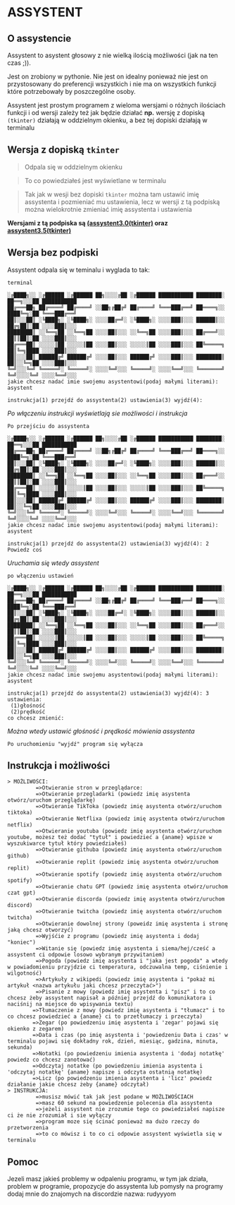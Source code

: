 # ASSYSTENT
      
## O assystencie

Assystent to asystent głosowy z nie wielką ilością możliwości (jak na ten czas ;)).

Jest on zrobiony w pythonie. Nie jest on idealny ponieważ nie jest on przystosowany do preferencji wszystkich i nie ma on wszystkich funkcji które potrzebowały by poszczególne osoby.

Assystent jest prostym programem z wieloma wersjami o różnych ilościach funkcji i od wersji zależy też jak będzie działać **np.** wersję z dopiską `(tkinter)` działają w oddzielnym okienku, a bez tej dopiski działają w terminalu

## Wersja z dopiską `tkinter`
>Odpala się w oddzielnym okienku

>To co powiedziałeś jest wyświetlane w terminalu

>Tak jak w wesji bez dopiski `tkinter` można tam ustawić imię assystenta i pozmieniać mu ustawienia, lecz w wersji z tą podpiską można wielokrotnie zmieniać imię assystenta i ustawienia

**Wersjami z tą podpiska są [(assystent3.0(tkinter)](https://github.com/kacwos/asystent/blob/b63b62bef51f366d549fcc5877a779ad4fc0b809/assystent(tkinter)/assystent3.5(tkinter).py) oraz [assystent3.5(tkinter)](https://github.com/kacwos/asystent/blob/b63b62bef51f366d549fcc5877a779ad4fc0b809/assystent3.0(tkinter).py)**

## Wersja bez podpiski

Assystent odpala się w teminalu i wyglada to tak:

`terminal`

```
░╔████╗░░ ░╔██████ ░╔██████ ██╗░░░░╔██ ░╔██████ ███████████ ████████░ ██══╗░░░██ ███████████
██╔═══██╗ ██╔════╝ ██╔════╝ ░░██╗╔██╔╝ ██╔════╝ ╚═══███╔══╝ ██════╗░░ ████╚═╗░██ ╚═══███╔══╝
██║░░░██║ ░╚████╗░ ░╚████╗░ ░░░░██╔═╝░ ░╚████╗░ ░░░░███║░░░ ██████║░░ ██╔╗██║░██ ░░░░███║░░░
████████║ ░░╚══╗██ ░░╚══╗██ ░░░░██║░░░ ░░╚══╗██ ░░░░███║░░░ ██╔═══╝░░ ██║║██║░██ ░░░░███║░░░
██╔═══██║ ░░░░░║██ ░░░░░║██ ░░░░██║░░░ ░░░░░║██ ░░░░███║░░░ ██╚═════╗ ██║╚═╗████ ░░░░███║░░░
██║░░░██║ ██████╔╝ ██████╔╝ ░░░░██║░░░ ██████╔╝ ░░░░███║░░░ ████████║ ██║░░╚═╗██ ░░░░███║░░░
╚═╝░░░╚═╝ ╚═════╝░ ╚═════╝░ ░░░░╚═╝░░░ ╚═════╝░ ░░░░╚══╝░░░ ╚═══════╝ ╚═╝░░░░╚═╝ ░░░░╚══╝░░░
jakie chcesz nadać imie swojemu asystentowi(podaj małymi literami): asystent

instrukcja(1) przejdź do assystenta(2) ustawienia(3) wyjdź(4):
```

*Po włączeniu instrukcji wyświetlają sie możliwości i instrukcja*

`Po przejściu do assystenta`

```
░╔████╗░░ ░╔██████ ░╔██████ ██╗░░░░╔██ ░╔██████ ███████████ ████████░ ██══╗░░░██ ███████████
██╔═══██╗ ██╔════╝ ██╔════╝ ░░██╗╔██╔╝ ██╔════╝ ╚═══███╔══╝ ██════╗░░ ████╚═╗░██ ╚═══███╔══╝
██║░░░██║ ░╚████╗░ ░╚████╗░ ░░░░██╔═╝░ ░╚████╗░ ░░░░███║░░░ ██████║░░ ██╔╗██║░██ ░░░░███║░░░
████████║ ░░╚══╗██ ░░╚══╗██ ░░░░██║░░░ ░░╚══╗██ ░░░░███║░░░ ██╔═══╝░░ ██║║██║░██ ░░░░███║░░░
██╔═══██║ ░░░░░║██ ░░░░░║██ ░░░░██║░░░ ░░░░░║██ ░░░░███║░░░ ██╚═════╗ ██║╚═╗████ ░░░░███║░░░
██║░░░██║ ██████╔╝ ██████╔╝ ░░░░██║░░░ ██████╔╝ ░░░░███║░░░ ████████║ ██║░░╚═╗██ ░░░░███║░░░
╚═╝░░░╚═╝ ╚═════╝░ ╚═════╝░ ░░░░╚═╝░░░ ╚═════╝░ ░░░░╚══╝░░░ ╚═══════╝ ╚═╝░░░░╚═╝ ░░░░╚══╝░░░
jakie chcesz nadać imie swojemu asystentowi(podaj małymi literami): asystent

instrukcja(1) przejdź do assystenta(2) ustawienia(3) wyjdź(4): 2
Powiedz coś
```

*Uruchamia się wtedy assystent*

`po włączeniu ustawień`

```
░╔████╗░░ ░╔██████ ░╔██████ ██╗░░░░╔██ ░╔██████ ███████████ ████████░ ██══╗░░░██ ███████████
██╔═══██╗ ██╔════╝ ██╔════╝ ░░██╗╔██╔╝ ██╔════╝ ╚═══███╔══╝ ██════╗░░ ████╚═╗░██ ╚═══███╔══╝
██║░░░██║ ░╚████╗░ ░╚████╗░ ░░░░██╔═╝░ ░╚████╗░ ░░░░███║░░░ ██████║░░ ██╔╗██║░██ ░░░░███║░░░
████████║ ░░╚══╗██ ░░╚══╗██ ░░░░██║░░░ ░░╚══╗██ ░░░░███║░░░ ██╔═══╝░░ ██║║██║░██ ░░░░███║░░░
██╔═══██║ ░░░░░║██ ░░░░░║██ ░░░░██║░░░ ░░░░░║██ ░░░░███║░░░ ██╚═════╗ ██║╚═╗████ ░░░░███║░░░
██║░░░██║ ██████╔╝ ██████╔╝ ░░░░██║░░░ ██████╔╝ ░░░░███║░░░ ████████║ ██║░░╚═╗██ ░░░░███║░░░
╚═╝░░░╚═╝ ╚═════╝░ ╚═════╝░ ░░░░╚═╝░░░ ╚═════╝░ ░░░░╚══╝░░░ ╚═══════╝ ╚═╝░░░░╚═╝ ░░░░╚══╝░░░
jakie chcesz nadać imie swojemu asystentowi(podaj małymi literami): asystent

instrukcja(1) przejdź do assystenta(2) ustawienia(3) wyjdź(4): 3
ustawienia:
 (1)głośność
 (2)prędkość
co chcesz zmienić:
```

*Można wtedy ustawić głośność i prędkość mówienia assystenta*

`Po uruchomieniu "wyjdź" program się wyłącza`

## Instrukcja i możliwości

```
> MOŻLIWOŚCI:
         =>Otwieranie stron w przeglądarce:
         =>Otwieranie przegladarki (powiedz imię asystenta otwórz/uruchom przeglądarkę)
         =>Otwieranie TikToka (powiedz imię asystenta otwórz/uruchom tiktoka)
         =>Otwieranie Netflixa (powiedz imię asystenta otwórz/uruchom netflix)
         =>Otwieranie youtuba (powiedz imię asystenta otwórz/uruchom youtube, możesz też dodać "tytuł" i powiedzieć a {aname} wpisze w wyszukiwarce tytuł który powiedziałeś)
         =>Otwieranie githuba (powiedz imię asystenta otwórz/uruchom github)
         =>Otwieranie replit (powiedz imię asystenta otwórz/uruchom replit)
         =>Otwieranie spotify (powiedz imię asystenta otwórz/uruchom spotify)
         =>Otwieranie chatu GPT (powiedz imię asystenta otwórz/uruchom czat gpt)
         =>Otwieranie discorda (powiedz imię asystenta otwórz/uruchom discord)
         =>Otwieranie twitcha (powiedz imię asystenta otwórz/uruchom twitcha)
         =>Otwieranie dowolnej strony (poweidz imię asystenta i stronę jaką chcesz otworzyć)
         =>Wyjśćie z programu (powiedz imię asystenta i dodaj "koniec")
         =>Witanie się (powiedz imię asystenta i siema/hej/cześć a assystent ci odpowie losowo wybranym przywitaniem)
         =>Pogoda (powiedz imię asystenta i "jaka jest pogoda" a wtedy w powiadomieniu przyjdzie ci temperatura, odczuwalna temp, ciśnienie i wilgotność)
         =>Artykuły z wikipedi (powiedz imię asystenta i "pokaż mi artykuł <nazwa artykułu jaki chcesz przeczytać>")
         =>Pisanie z mowy (powiedz imię asystenta i "pisz" i to co chcesz żeby assystent napisał a później przejdź do komunikatora i naciśnij na miejsce do wpisywania textu)
        =>Tłumaczenie z mowy (powiedz imię asystenta i "tłumacz" i to co chcesz powiedzieć a {aname} ci to przetłumaczy i przeczyta)
        =>Zegar (po powiedzeniu imię asystenta i 'zegar' pojawi się okienko z zegarem)
        =>Data i czas (po imię asystenta i 'powiedzeniu Data i czas' w terminalu pojawi się dokładny rok, dzień, miesiąc, gadzina, minuta, sekunda)
        =>Notatki (po powiedzeniu imienia asystenta i 'dodaj notatkę' powiedz co chcesz zanotować)
        =>Odczytaj notatke (po powiedzeniu imienia asystenta i 'odczytaj notatkę' {aname} napisze i odczyta ostatnią notatkę)
        =>Licz (po powiedzeniu imienia asystenta i 'licz' powiedz działanie jakie chcesz żeby {aname} odczytał)
> INSTRUKCJA:
         =>musisz mówić tak jak jest podane w MOŻLIWOŚCIACH
         =>masz 60 sekund na powiedzenie polecenia dla assystenta
         =>jeżeli assystent nie zrozumie tego co powiedziałeś napisze ci że nie zrozumiał i sie wyłączy 
         =>program moze się ścinać ponieważ ma dużo rzeczy do przetworzenia
         =>to co mówisz i to co ci odpowie assystent wyświetla się w terminalu
```

## Pomoc

Jezeli masz jakieś problemy w odpaleniu programu, w tym jak działa, problem w programie, propozycje do assystenta lub pomysły na programy dodaj mnie do znajomych na discordzie 
nazwa: rudyyyom
